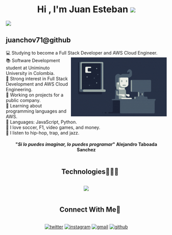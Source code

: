 <h1 align="center"><b>Hi , I'm Juan Esteban </b><img src="https://media.giphy.com/media/hvRJCLFzcasrR4ia7z/giphy.gif" width="35"></h1>

<p align="left">
 <img src="https://readme-typing-svg.herokuapp.com/?lines=Welcome+to+my+GitHub+Profile!&center=true&width=960&height=30">
</p>

juanchov71@github
-------------------------
💻 Studying to become a Full Stack Developer and AWS Cloud Engineer.\
<img alt="Night Coding" src="https://raw.githubusercontent.com/AVS1508/AVS1508/master/assets/Night-Coding.gif" align="right"/>
📚 Software Development student at Uniminuto University in Colombia.\
📝 Strong interest in Full Stack Development and AWS Cloud Engineering.\
🔭 Working on projects for a public company.\
🌱 Learning about programming languages and AWS.\
🌟 Languages: JavaScript, Python.\
💖 I love soccer, F1, video games, and money.\
🎵 I listen to hip-hop, trap, and jazz.

<span align="center">
  <span>
    <h4 align="center">"<em>Si lo puedes imaginar, lo puedes programar</em>"
      <span align="center">Alejandro Taboada Sanchez</span>
    </h4>
</span> 
  
<!--h1 without bottom border-->
<div id="user-content-toc">
  <ul align="center">
    <summary><h2 style="display: inline-block">Technologies👨🏻‍💻</h2></summary>
  </ul>
</div>
<!--tech stack icons-->
<p align="center">
  <a href="https://skillicons.dev">
    <img src="https://skillicons.dev/icons?i=aws,cpp,css,dart,docker,django,flutter,git,github,html,js,mysql,nodejs,php,postgres,py,react,vscode,wordpress" />
  </a>
</p>

<!-- Connect with me -->
<!--h2 without bottom border-->
<div id="user-content-toc">
  <ul align="center">
    <summary><h2 style="display: inline-block">Connect With Me🤝</h2></summary>
  </ul>
</div>

<!--icons and links-->
<p align="center">
<a href="https://twitter.com/juanchov71" target="blank"><img align="center" src="https://user-images.githubusercontent.com/88904952/234980676-61bfb021-ecc8-48f7-88e6-34c1b06c4a58.png" alt="twitter" height="50" width="50" /></a> 
<a href="https://www.instagram.com/juanchov71" target="blank"><img align="center" src="https://user-images.githubusercontent.com/88904952/234981169-2dd1e58f-4b7e-468c-8213-034ba62156c3.png" alt="instagram" height="50" width="50" /></a>
<a href="mailto:jevn2004@gmail.com" target="_blank"><img align="center" src="https://cdn.simpleicons.org/gmail/EA4335" alt="gmail" height="50" width="50" /></a>
<a href="https://github.com/juanchov71" target="_blank"><img align="center" src="https://cdn.simpleicons.org/github/181717" alt="github" height="50" width="50" /></a>
  
</p>
